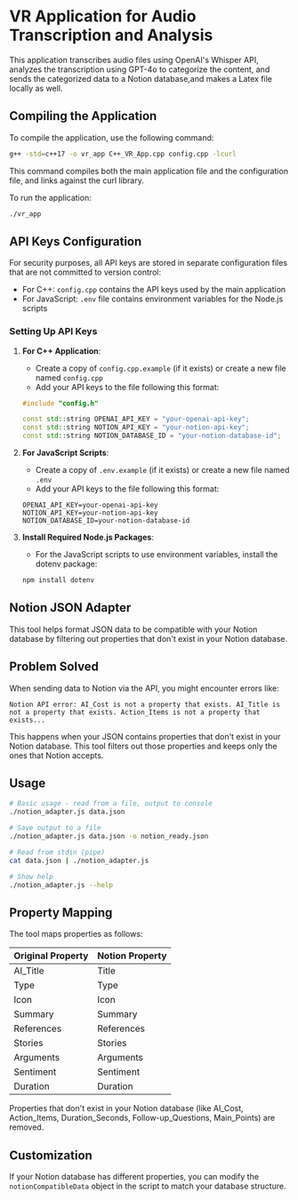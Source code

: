 # VR Application for Audio Transcription and Analysis

This application transcribes audio files using OpenAI's Whisper API, analyzes the transcription using GPT-4o to categorize the content, and sends the categorized data to a Notion database,and makes a Latex file locally as well.

## Compiling the Application

To compile the application, use the following command:

```bash
g++ -std=c++17 -o vr_app C++_VR_App.cpp config.cpp -lcurl
```

This command compiles both the main application file and the configuration file, and links against the curl library.

To run the application:

```bash
./vr_app
```

## API Keys Configuration

For security purposes, all API keys are stored in separate configuration files that are not committed to version control:

- For C++: `config.cpp` contains the API keys used by the main application
- For JavaScript: `.env` file contains environment variables for the Node.js scripts

### Setting Up API Keys

1. **For C++ Application**:
   - Create a copy of `config.cpp.example` (if it exists) or create a new file named `config.cpp`
   - Add your API keys to the file following this format:
   ```cpp
   #include "config.h"
   
   const std::string OPENAI_API_KEY = "your-openai-api-key";
   const std::string NOTION_API_KEY = "your-notion-api-key";
   const std::string NOTION_DATABASE_ID = "your-notion-database-id";
   ```

2. **For JavaScript Scripts**:
   - Create a copy of `.env.example` (if it exists) or create a new file named `.env`
   - Add your API keys to the file following this format:
   ```
   OPENAI_API_KEY=your-openai-api-key
   NOTION_API_KEY=your-notion-api-key
   NOTION_DATABASE_ID=your-notion-database-id
   ```

3. **Install Required Node.js Packages**:
   - For the JavaScript scripts to use environment variables, install the dotenv package:
   ```bash
   npm install dotenv
   ```

## Notion JSON Adapter

This tool helps format JSON data to be compatible with your Notion database by filtering out properties that don't exist in your Notion database.

## Problem Solved

When sending data to Notion via the API, you might encounter errors like:

```
Notion API error: AI_Cost is not a property that exists. AI_Title is not a property that exists. Action_Items is not a property that exists...
```

This happens when your JSON contains properties that don't exist in your Notion database. This tool filters out those properties and keeps only the ones that Notion accepts.

## Usage

```bash
# Basic usage - read from a file, output to console
./notion_adapter.js data.json

# Save output to a file
./notion_adapter.js data.json -o notion_ready.json

# Read from stdin (pipe)
cat data.json | ./notion_adapter.js

# Show help
./notion_adapter.js --help
```

## Property Mapping

The tool maps properties as follows:

| Original Property | Notion Property |
|-------------------|----------------|
| AI_Title          | Title          |
| Type              | Type           |
| Icon              | Icon           |
| Summary           | Summary        |
| References        | References     |
| Stories           | Stories        |
| Arguments         | Arguments      |
| Sentiment         | Sentiment      |
| Duration          | Duration       |

Properties that don't exist in your Notion database (like AI_Cost, Action_Items, Duration_Seconds, Follow-up_Questions, Main_Points) are removed.

## Customization

If your Notion database has different properties, you can modify the `notionCompatibleData` object in the script to match your database structure.
